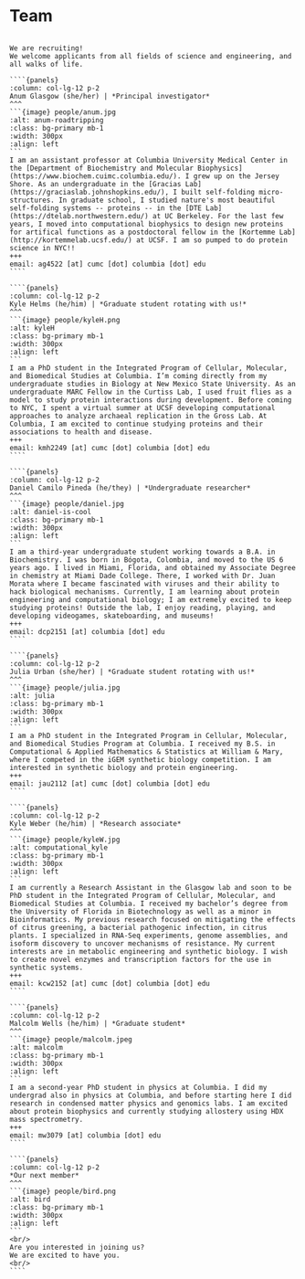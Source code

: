 <!-- Global site tag (gtag.js) - Google Analytics -->
<script async src="https://www.googletagmanager.com/gtag/js?id=G-YXZFB7HB4L"></script>
<script>
  window.dataLayer = window.dataLayer || [];
  function gtag(){dataLayer.push(arguments);}
  gtag('js', new Date());

  gtag('config', 'G-YXZFB7HB4L');
</script>

# Team

`````{div} full-width

We are recruiting!
We welcome applicants from all fields of science and engineering, and all walks of life.

````{panels}
:column: col-lg-12 p-2
Anum Glasgow (she/her) | *Principal investigator*
^^^
```{image} people/anum.jpg
:alt: anum-roadtripping
:class: bg-primary mb-1
:width: 300px
:align: left
```
I am an assistant professor at Columbia University Medical Center in the [Department of Biochemistry and Molecular Biophysics](https://www.biochem.cuimc.columbia.edu/). I grew up on the Jersey Shore. As an undergraduate in the [Gracias Lab](https://graciaslab.johnshopkins.edu/), I built self-folding micro-structures. In graduate school, I studied nature's most beautiful self-folding systems -- proteins -- in the [DTE Lab](https://dtelab.northwestern.edu/) at UC Berkeley. For the last few years, I moved into computational biophysics to design new proteins for artifical functions as a postdoctoral fellow in the [Kortemme Lab](http://kortemmelab.ucsf.edu/) at UCSF. I am so pumped to do protein science in NYC!! 
+++
email: ag4522 [at] cumc [dot] columbia [dot] edu
````

````{panels}
:column: col-lg-12 p-2
Kyle Helms (he/him) | *Graduate student rotating with us!*
^^^
```{image} people/kyleH.png
:alt: kyleH
:class: bg-primary mb-1
:width: 300px
:align: left
```
I am a PhD student in the Integrated Program of Cellular, Molecular, and Biomedical Studies at Columbia. I’m coming directly from my undergraduate studies in Biology at New Mexico State University. As an undergraduate MARC Fellow in the Curtiss Lab, I used fruit flies as a model to study protein interactions during development. Before coming to NYC, I spent a virtual summer at UCSF developing computational approaches to analyze archaeal replication in the Gross Lab. At Columbia, I am excited to continue studying proteins and their associations to health and disease.
+++
email: kmh2249 [at] cumc [dot] columbia [dot] edu
````

````{panels}
:column: col-lg-12 p-2
Daniel Camilo Pineda (he/they) | *Undergraduate researcher*
^^^
```{image} people/daniel.jpg
:alt: daniel-is-cool
:class: bg-primary mb-1
:width: 300px
:align: left
```
I am a third-year undergraduate student working towards a B.A. in Biochemistry. I was born in Bógota, Colombia, and moved to the US 6 years ago. I lived in Miami, Florida, and obtained my Associate Degree in chemistry at Miami Dade College. There, I worked with Dr. Juan Morata where I became fascinated with viruses and their ability to hack biological mechanisms. Currently, I am learning about protein engineering and computational biology; I am extremely excited to keep studying proteins! Outside the lab, I enjoy reading, playing, and developing videogames, skateboarding, and museums! 
+++
email: dcp2151 [at] columbia [dot] edu
````

````{panels}
:column: col-lg-12 p-2
Julia Urban (she/her) | *Graduate student rotating with us!*
^^^
```{image} people/julia.jpg
:alt: julia
:class: bg-primary mb-1
:width: 300px
:align: left
```
I am a PhD student in the Integrated Program in Cellular, Molecular, and Biomedical Studies Program at Columbia. I received my B.S. in Computational & Applied Mathematics & Statistics at William & Mary, where I competed in the iGEM synthetic biology competition. I am interested in synthetic biology and protein engineering.
+++
email: jau2112 [at] cumc [dot] columbia [dot] edu
````

````{panels}
:column: col-lg-12 p-2
Kyle Weber (he/him) | *Research associate*
^^^
```{image} people/kyleW.jpg
:alt: computational_kyle
:class: bg-primary mb-1
:width: 300px
:align: left
```
I am currently a Research Assistant in the Glasgow lab and soon to be PhD student in the Integrated Program of Cellular, Molecular, and Biomedical Studies at Columbia. I received my bachelor’s degree from the University of Florida in Biotechnology as well as a minor in Bioinformatics. My previous research focused on mitigating the effects of citrus greening, a bacterial pathogenic infection, in citrus plants. I specialized in RNA-Seq experiments, genome assemblies, and isoform discovery to uncover mechanisms of resistance. My current interests are in metabolic engineering and synthetic biology. I wish to create novel enzymes and transcription factors for the use in synthetic systems.
+++
email: kcw2152 [at] cumc [dot] columbia [dot] edu
````

````{panels}
:column: col-lg-12 p-2
Malcolm Wells (he/him) | *Graduate student*
^^^
```{image} people/malcolm.jpeg
:alt: malcolm
:class: bg-primary mb-1
:width: 300px
:align: left
```
I am a second-year PhD student in physics at Columbia. I did my undergrad also in physics at Columbia, and before starting here I did research in condensed matter physics and genomics labs. I am excited about protein biophysics and currently studying allostery using HDX mass spectrometry.
+++
email: mw3079 [at] columbia [dot] edu
````

````{panels}
:column: col-lg-12 p-2
*Our next member*
^^^
```{image} people/bird.png
:alt: bird
:class: bg-primary mb-1
:width: 300px
:align: left
```
<br/>
Are you interested in joining us?
We are excited to have you.
<br/>
````

`````
